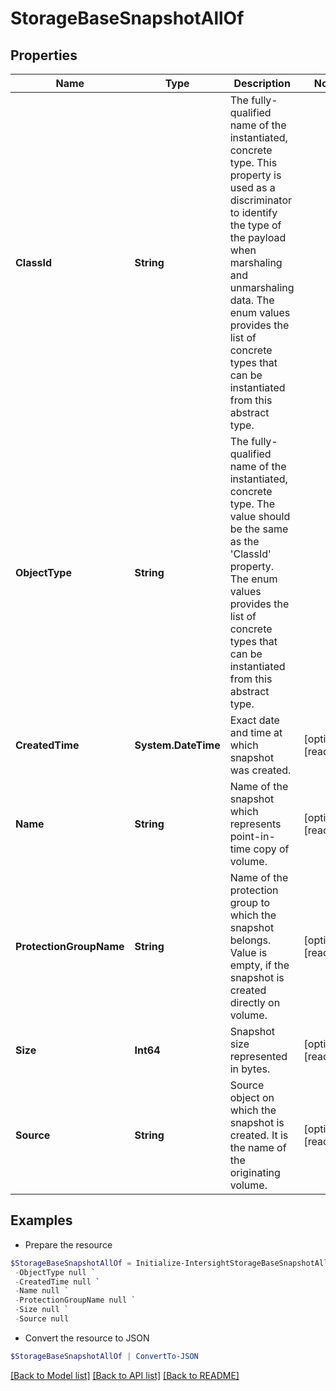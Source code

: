 # StorageBaseSnapshotAllOf
## Properties

Name | Type | Description | Notes
------------ | ------------- | ------------- | -------------
**ClassId** | **String** | The fully-qualified name of the instantiated, concrete type. This property is used as a discriminator to identify the type of the payload when marshaling and unmarshaling data. The enum values provides the list of concrete types that can be instantiated from this abstract type. | 
**ObjectType** | **String** | The fully-qualified name of the instantiated, concrete type. The value should be the same as the &#39;ClassId&#39; property. The enum values provides the list of concrete types that can be instantiated from this abstract type. | 
**CreatedTime** | **System.DateTime** | Exact date and time at which snapshot was created. | [optional] [readonly] 
**Name** | **String** | Name of the snapshot which represents point-in-time copy of volume. | [optional] [readonly] 
**ProtectionGroupName** | **String** | Name of the protection group to which the snapshot belongs. Value is empty, if the snapshot is created directly on volume. | [optional] [readonly] 
**Size** | **Int64** | Snapshot size represented in bytes. | [optional] [readonly] 
**Source** | **String** | Source object on which the snapshot is created. It is the name of the originating volume. | [optional] [readonly] 

## Examples

- Prepare the resource
```powershell
$StorageBaseSnapshotAllOf = Initialize-IntersightStorageBaseSnapshotAllOf  -ClassId null `
 -ObjectType null `
 -CreatedTime null `
 -Name null `
 -ProtectionGroupName null `
 -Size null `
 -Source null
```

- Convert the resource to JSON
```powershell
$StorageBaseSnapshotAllOf | ConvertTo-JSON
```

[[Back to Model list]](../README.md#documentation-for-models) [[Back to API list]](../README.md#documentation-for-api-endpoints) [[Back to README]](../README.md)

